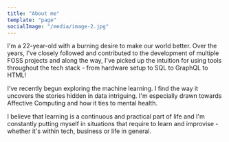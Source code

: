 ```yaml
---
title: "About me"
template: "page"
socialImage: "/media/image-2.jpg"
---
```


I'm a 22-year-old with a burning desire to make our world better. Over the years, I've closely followed and contributed to the development of multiple FOSS projects and along the way, I've picked up the intuition for using tools throughout the tech stack - from hardware setup to SQL to GraphQL to HTML!

I've recently begun exploring the machine learning. I find the way it uncovers the stories hidden in data intriguing. I'm especially drawn towards Affective Computing and how it ties to mental health.

I believe that learning is a continuous and practical part of life and I'm constantly putting myself in situations that require to learn and improvise - whether it's within tech, business or life in general.

